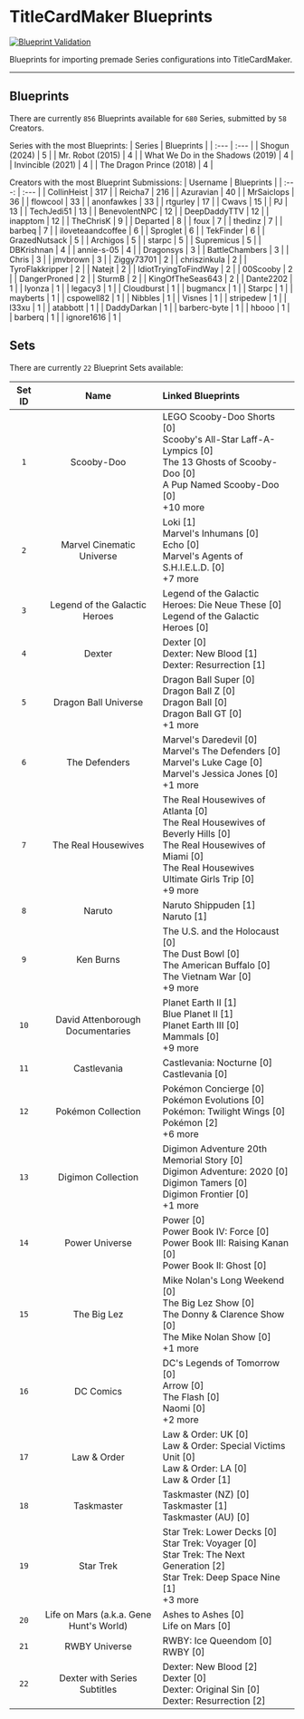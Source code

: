 # TitleCardMaker Blueprints
[![Blueprint Validation](https://github.com/TitleCardMaker/Blueprints/actions/workflows/pytest.yml/badge.svg?branch=master)](https://github.com/TitleCardMaker/Blueprints/actions/workflows/pytest.yml)

Blueprints for importing premade Series configurations into TitleCardMaker.

---

## Blueprints

There are currently `856` Blueprints available for `680` Series, submitted by `58` Creators.

Series with the most Blueprints:
| Series | Blueprints |
| :--- | :--- |
| Shogun (2024) | 5 |
| Mr. Robot (2015) | 4 |
| What We Do in the Shadows (2019) | 4 |
| Invincible (2021) | 4 |
| The Dragon Prince (2018) | 4 |

Creators with the most Blueprint Submissions:
| Username | Blueprints |
| :---: | :--- |
| CollinHeist | 317 |
| Reicha7 | 216 |
| Azuravian | 40 |
| MrSaiclops | 36 |
| flowcool | 33 |
| anonfawkes | 33 |
| rtgurley | 17 |
| Cwavs | 15 |
| PJ | 13 |
| TechJedi51 | 13 |
| BenevolentNPC | 12 |
| DeepDaddyTTV | 12 |
| inapptom | 12 |
| TheChrisK | 9 |
| Departed | 8 |
| foux | 7 |
| thedinz | 7 |
| barbeq | 7 |
| iloveteaandcoffee | 6 |
| Sproglet | 6 |
| TekFinder | 6 |
| GrazedNutsack | 5 |
| Archigos | 5 |
| starpc | 5 |
| Supremicus | 5 |
| DBKrishnan | 4 |
| annie-s-05 | 4 |
| Dragonsys | 3 |
| BattleChambers | 3 |
| Chris | 3 |
| jmvbrown | 3 |
| Ziggy73701 | 2 |
| chriszinkula | 2 |
| TyroFlakkripper | 2 |
| Natejt | 2 |
| IdiotTryingToFindWay | 2 |
| 00Scooby | 2 |
| DangerProned | 2 |
| SturmB | 2 |
| KingOfTheSeas643 | 2 |
| Dante2202 | 1 |
| lyonza | 1 |
| legacy3 | 1 |
| Cloudburst | 1 |
| bugmancx | 1 |
| Starpc | 1 |
| mayberts | 1 |
| cspowell82 | 1 |
| Nibbles | 1 |
| Visnes | 1 |
| stripedew | 1 |
| l33xu | 1 |
| atabbott | 1 |
| DaddyDarkan | 1 |
| barberc-byte | 1 |
| hbooo | 1 |
| barberq | 1 |
| ignore1616 | 1 |


## Sets

There are currently `22` Blueprint Sets available:

| Set ID | Name  | Linked Blueprints |
| :----: | :---: | :--- |
| `1` | Scooby-Doo | LEGO Scooby-Doo Shorts [0]<br>Scooby's All-Star Laff-A-Lympics [0]<br>The 13 Ghosts of Scooby-Doo [0]<br>A Pup Named Scooby-Doo [0]<br>+10 more |
| `2` | Marvel Cinematic Universe | Loki [1]<br>Marvel's Inhumans [0]<br>Echo [0]<br>Marvel's Agents of S.H.I.E.L.D. [0]<br>+7 more |
| `3` | Legend of the Galactic Heroes | Legend of the Galactic Heroes: Die Neue These [0]<br>Legend of the Galactic Heroes [0] |
| `4` | Dexter | Dexter [0]<br>Dexter: New Blood [1]<br>Dexter: Resurrection [1] |
| `5` | Dragon Ball Universe | Dragon Ball Super [0]<br>Dragon Ball Z [0]<br>Dragon Ball [0]<br>Dragon Ball GT [0]<br>+1 more |
| `6` | The Defenders | Marvel's Daredevil [0]<br>Marvel's The Defenders [0]<br>Marvel's Luke Cage [0]<br>Marvel's Jessica Jones [0]<br>+1 more |
| `7` | The Real Housewives | The Real Housewives of Atlanta [0]<br>The Real Housewives of Beverly Hills [0]<br>The Real Housewives of Miami [0]<br>The Real Housewives Ultimate Girls Trip [0]<br>+9 more |
| `8` | Naruto | Naruto Shippuden [1]<br>Naruto [1] |
| `9` | Ken Burns | The U.S. and the Holocaust [0]<br>The Dust Bowl [0]<br>The American Buffalo [0]<br>The Vietnam War [0]<br>+9 more |
| `10` | David Attenborough Documentaries | Planet Earth II [1]<br>Blue Planet II [1]<br>Planet Earth III [0]<br>Mammals [0]<br>+9 more |
| `11` | Castlevania | Castlevania: Nocturne [0]<br>Castlevania [0] |
| `12` | Pokémon Collection | Pokémon Concierge [0]<br>Pokémon Evolutions [0]<br>Pokémon: Twilight Wings [0]<br>Pokémon [2]<br>+6 more |
| `13` | Digimon Collection | Digimon Adventure 20th Memorial Story [0]<br>Digimon Adventure: 2020 [0]<br>Digimon Tamers [0]<br>Digimon Frontier [0]<br>+1 more |
| `14` | Power Universe | Power [0]<br>Power Book IV: Force [0]<br>Power Book III: Raising Kanan [0]<br>Power Book II: Ghost [0] |
| `15` | The Big Lez | Mike Nolan's Long Weekend [0]<br>The Big Lez Show [0]<br>The Donny & Clarence Show [0]<br>The Mike Nolan Show [0]<br>+1 more |
| `16` | DC Comics | DC's Legends of Tomorrow [0]<br>Arrow [0]<br>The Flash [0]<br>Naomi [0]<br>+2 more |
| `17` | Law & Order | Law & Order: UK [0]<br>Law & Order: Special Victims Unit [0]<br>Law & Order: LA [0]<br>Law & Order [1] |
| `18` | Taskmaster | Taskmaster (NZ) [0]<br>Taskmaster [1]<br>Taskmaster (AU) [0] |
| `19` | Star Trek | Star Trek: Lower Decks [0]<br>Star Trek: Voyager [0]<br>Star Trek: The Next Generation [2]<br>Star Trek: Deep Space Nine [1]<br>+3 more |
| `20` | Life on Mars (a.k.a. Gene Hunt's World) | Ashes to Ashes [0]<br>Life on Mars [0] |
| `21` | RWBY Universe | RWBY: Ice Queendom [0]<br>RWBY [0] |
| `22` | Dexter with Series Subtitles | Dexter: New Blood [2]<br>Dexter [0]<br>Dexter: Original Sin [0]<br>Dexter: Resurrection [2] |

